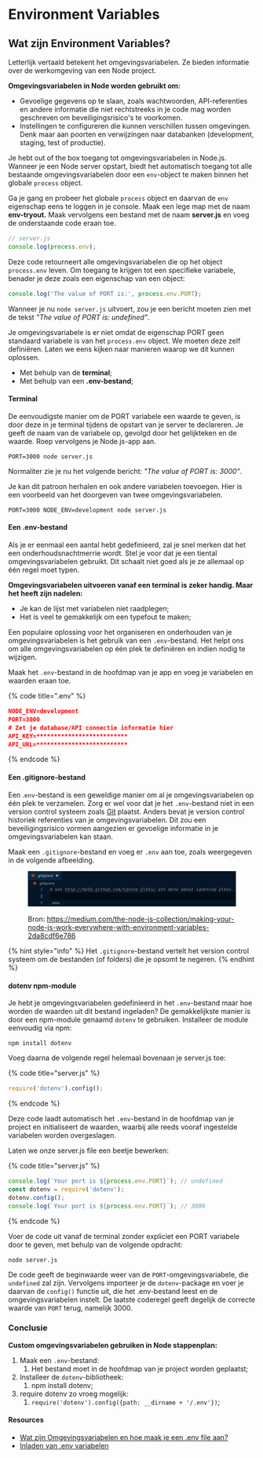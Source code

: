 # Environment Variables

## Wat zijn Environment Variables?&#x20;

Letterlijk vertaald betekent het omgevingsvariabelen. Ze bieden informatie over de werkomgeving van een Node project.&#x20;

**Omgevingsvariabelen in Node worden gebruikt om:**

* Gevoelige gegevens op te slaan, zoals wachtwoorden, API-referenties en andere informatie die niet rechtstreeks in je code mag worden geschreven om beveiligingsrisico's te voorkomen.&#x20;
* Instellingen te configureren die kunnen verschillen tussen omgevingen. Denk maar aan poorten en verwijzingen naar databanken (development, staging, test of productie).

Je hebt out of the box toegang tot omgevingsvariabelen in Node.js. Wanneer je een Node server opstart, biedt het automatisch toegang tot alle bestaande omgevingsvariabelen door een `env`-object te maken binnen het globale `process` object.

Ga je gang en probeer het globale `process` object en daarvan de `env` eigenschap eens te loggen in je console. Maak een lege map met de naam **env-tryout.** Maak vervolgens een bestand met de naam **server.js** en voeg de onderstaande code eraan toe.

```javascript
// server.js
console.log(process.env);
```

Deze code retourneert alle omgevingsvariabelen die op het object `process.env` leven. Om toegang te krijgen tot een specifieke variabele, benader je deze zoals een eigenschap van een object:

```javascript
console.log('The value of PORT is:', process.env.PORT);
```

Wanneer je nu `node server.js` uitvoert, zou je een bericht moeten zien met de tekst _"The value of PORT is: undefined"_.

Je omgevingsvariabele is er niet omdat de eigenschap PORT geen standaard variabele is van het `process.env` object. We moeten deze zelf definiëren. Laten we eens kijken naar manieren waarop we dit kunnen oplossen.

* Met behulp van de **terminal**;
* Met behulp van een **.env-bestand**;

#### Terminal

De eenvoudigste manier om de PORT variabele een waarde te geven, is door deze in je terminal tijdens de opstart van je server te declareren. Je geeft de naam van de variabele op, gevolgd door het gelijkteken en de waarde. Roep vervolgens je Node.js-app aan.

```
PORT=3000 node server.js
```

Normaliter zie je nu het volgende bericht:  _"The value of PORT is: 3000"_.

Je kan dit patroon herhalen en ook andere variabelen toevoegen. Hier is een voorbeeld van het doorgeven van twee omgevingsvariabelen.

```
PORT=3000 NODE_ENV=development node server.js
```

#### Een .env-bestand

Als je er eenmaal een aantal hebt gedefinieerd, zal je snel merken dat het een onderhoudsnachtmerrie wordt. Stel je voor dat je een tiental omgevingsvariabelen gebruikt. Dit schaalt niet goed als je ze allemaal op één regel moet typen.

**Omgevingsvariabelen uitvoeren vanaf een terminal is zeker handig. Maar het heeft zijn nadelen:**

* Je kan de lijst met variabelen niet raadplegen;
* Het is veel te gemakkelijk om een ​​typefout te maken;

Een populaire oplossing voor het organiseren en onderhouden van je omgevingsvariabelen is het gebruik van een `.env`-bestand. Het helpt ons om alle omgevingsvariabelen op één plek te definiëren en indien nodig te wijzigen.

Maak het `.env`-bestand in de hoofdmap van je app en voeg je variabelen en waarden eraan toe.



{% code title=".env" %}
```json
NODE_ENV=development
PORT=3000
# Zet je database/API connectie informatie hier
API_KEY=**************************
API_URL=**************************
```
{% endcode %}

#### Een .gitignore-bestand

Een .`env`-bestand is een geweldige manier om al je omgevingsvariabelen op één plek te verzamelen. Zorg er wel voor dat je het `.env`-bestand niet in een version control systeem zoals [Git](https://git-scm.com/) plaatst. Anders bevat je version control historiek referenties van je omgevingsvariabelen. Dit zou een beveiligingsrisico vormen aangezien er gevoelige informatie in je omgevingsvariabelen kan staan.

Maak een `.gitignore`-bestand en voeg er `.env` aan toe, zoals weergegeven in de volgende afbeelding.

<figure><img src="../../.gitbook/assets/image (1) (2).png" alt=""><figcaption><p>Bron: <a href="https://medium.com/the-node-js-collection/making-your-node-js-work-everywhere-with-environment-variables-2da8cdf6e786">https://medium.com/the-node-js-collection/making-your-node-js-work-everywhere-with-environment-variables-2da8cdf6e786</a></p></figcaption></figure>

{% hint style="info" %}
Het `.gitignore`-bestand vertelt het version control systeem om de bestanden (of folders) die je opsomt te negeren.
{% endhint %}

#### dotenv npm-module

Je hebt je omgevingsvariabelen gedefinieerd in het `.env`-bestand maar hoe worden de waarden uit dit bestand ingeladen? De gemakkelijkste manier is door een npm-module genaamd `dotenv` te gebruiken. Installeer de module eenvoudig via npm:

```
npm install dotenv
```

Voeg daarna de volgende regel helemaal bovenaan je server.js toe:

{% code title="server.js" %}
```javascript
require('dotenv').config();
```
{% endcode %}

Deze code laadt automatisch het `.env`-bestand in de hoofdmap van je project en initialiseert de waarden, waarbij alle reeds vooraf ingestelde variabelen worden overgeslagen.

Laten we onze server.js file een beetje bewerken:

{% code title="server.js" %}
```javascript
console.log(`Your port is ${process.env.PORT}`); // undefined
const dotenv = require('dotenv');
dotenv.config();
console.log(`Your port is ${process.env.PORT}`); // 3000
```
{% endcode %}

Voer de code uit vanaf de terminal zonder expliciet een PORT variabele door te geven, met behulp van de volgende opdracht:

```
node server.js
```

De code geeft de beginwaarde weer van de `PORT`-omgevingsvariabele, die `undefined` zal zijn. Vervolgens importeer je de `dotenv`-package en voer je daarvan de `config()` functie uit, die het .env-bestand leest en de omgevingsvariabelen instelt. De laatste coderegel geeft degelijk de correcte waarde van `PORT` terug, namelijk 3000.

### Conclusie

**Custom omgevingsvariabelen gebruiken in Node stappenplan:**

1. Maak een `.env`-bestand:
   1. Het bestand moet in de hoofdmap van je project worden geplaatst;
2. Installeer de `dotenv`-bibliotheek:&#x20;
   1. npm install dotenv;
3. require dotenv zo vroeg mogelijk:&#x20;
   1. `require('dotenv').config({path: __dirname + '/.env'})`;

#### Resources

* [Wat zijn Omgevingsvariabelen en hoe maak je een .env file aan?](https://www.codementor.io/@parthibakumarmurugesan/what-is-env-how-to-set-up-and-run-a-env-file-in-node-1pnyxw9yxj)
* [Inladen van .env variabelen](https://www.npmjs.com/package/dotenv)

